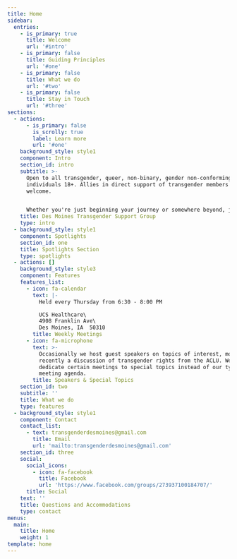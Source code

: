 ```yaml
---
title: Home
sidebar:
  entries:
    - is_primary: true
      title: Welcome
      url: '#intro'
    - is_primary: false
      title: Guiding Principles
      url: '#one'
    - is_primary: false
      title: What we do
      url: '#two'
    - is_primary: false
      title: Stay in Touch
      url: '#three'
sections:
  - actions:
      - is_primary: false
        is_scrolly: true
        label: Learn more
        url: '#one'
    background_style: style1
    component: Intro
    section_id: intro
    subtitle: >-
      Open to all transgender, queer, non-binary, gender non-conforming
      individuals 18+. Allies in direct support of transgender members are
      welcome.


      Whether you're just beginning your journey or somewhere beyond, join us!
    title: Des Moines Transgender Support Group
    type: intro
  - background_style: style1
    component: Spotlights
    section_id: one
    title: Spotlights Section
    type: spotlights
  - actions: []
    background_style: style3
    component: Features
    features_list:
      - icon: fa-calendar
        text: |-
          Held every Thursday from 6:30 - 8:00 PM

          UCS Healthcare\
          4908 Franklin Ave\
          Des Moines, IA  50310
        title: Weekly Meetings
      - icon: fa-microphone
        text: >-
          Occasionally we host guest speakers on topics of interest, most
          recently a discussion of transgender rights from the ACLU. We may also
          dedicate certain meetings to special topics instead of our typical
          meeting agenda.
        title: Speakers & Special Topics
    section_id: two
    subtitle: ''
    title: What we do
    type: features
  - background_style: style1
    component: Contact
    contact_list:
      - text: transgenderdesmoines@gmail.com
        title: Email
        url: 'mailto:transgenderdesmoines@gmail.com'
    section_id: three
    social:
      social_icons:
        - icon: fa-facebook
          title: Facebook
          url: 'https://www.facebook.com/groups/273937100184707/'
      title: Social
    text: ''
    title: Questions and Accommodations
    type: contact
menus:
  main:
    title: Home
    weight: 1
template: home
---
```


